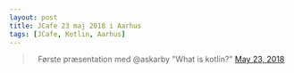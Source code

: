 ```yaml
---
layout: post
title: JCafe 23 maj 2018 i Aarhus
tags: [JCafe, Kotlin, Aarhus]
---
```


<blockquote class="twitter-tweet" data-lang="en"><p lang="da" align="center" dir="ltr">Første præsentation med @askarby "What is kotlin?"
<a href="https://twitter.com/javagruppen/status/999308627096817666">May 23, 2018</a>

</blockquote>
<script async="" src="//platform.twitter.com/widgets.js" charset="utf-8"></script>
